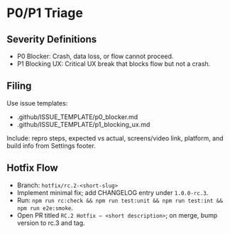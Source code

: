 # P0/P1 Triage

## Severity Definitions
- P0 Blocker: Crash, data loss, or flow cannot proceed.
- P1 Blocking UX: Critical UX break that blocks flow but not a crash.

## Filing
Use issue templates:
- .github/ISSUE_TEMPLATE/p0_blocker.md
- .github/ISSUE_TEMPLATE/p1_blocking_ux.md

Include: repro steps, expected vs actual, screens/video link, platform, and build info from Settings footer.

## Hotfix Flow
- Branch: `hotfix/rc.2-<short-slug>`
- Implement minimal fix; add CHANGELOG entry under `1.0.0-rc.3`.
- Run: `npm run rc:check && npm run test:unit && npm run test:int && npm run e2e:smoke`.
- Open PR titled `RC.2 Hotfix — <short description>`; on merge, bump version to rc.3 and tag.
